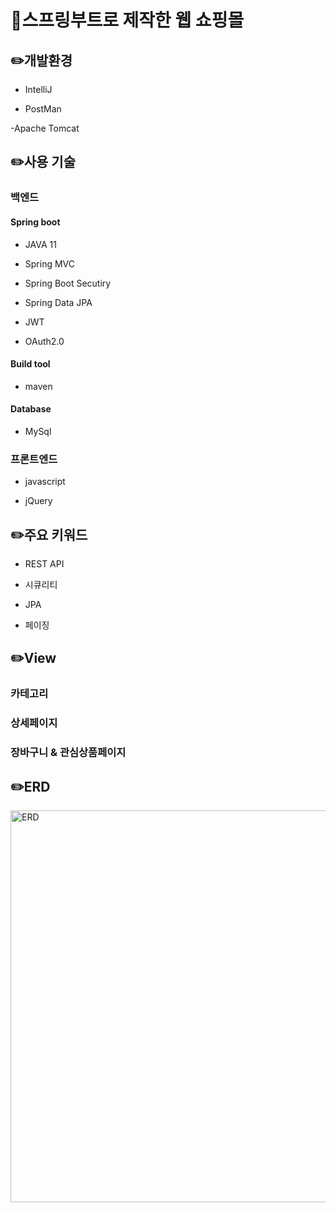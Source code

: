 # :gift:스프링부트로 제작한 웹 쇼핑몰
## :pencil2:개발환경
+ IntelliJ

- PostMan

-Apache Tomcat 
## :pencil2:사용 기술
### 백엔드
#### Spring boot
- JAVA 11

- Spring MVC

- Spring Boot Secutiry

- Spring Data JPA

- JWT

- OAuth2.0
#### Build tool
- maven
#### Database
- MySql
### 프론트엔드
- javascript

- jQuery

## :pencil2:주요 키워드
- REST API

- 시큐리티

- JPA

- 페이징

## :pencil2:View

### 카테고리

### 상세페이지

### 장바구니 & 관심상품페이지

## :pencil2:ERD
<img width="627" alt="ERD" src="https://github.com/hyelinjung/shopProject/assets/105259225/2a481206-ad55-4bdf-b284-f79f7baef5aa">

